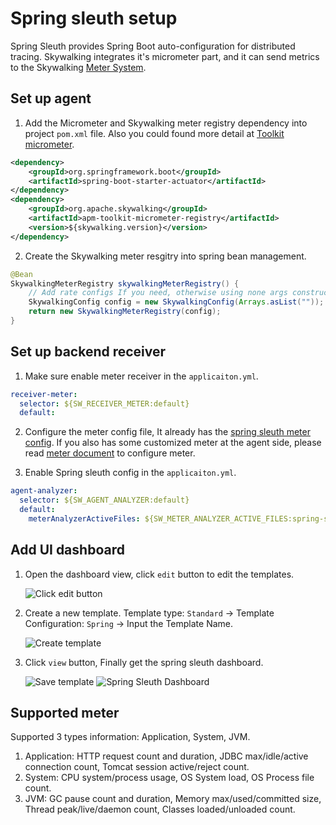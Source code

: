 # Spring sleuth setup
Spring Sleuth provides Spring Boot auto-configuration for distributed tracing. Skywalking integrates it's micrometer part, 
and it can send metrics to the Skywalking [Meter System](./../../concepts-and-designs/meter.md).

## Set up agent

1. Add the Micrometer and Skywalking meter registry dependency into project `pom.xml` file. Also you could found more detail at [Toolkit micrometer](./../service-agent/java-agent/Application-toolkit-micrometer.md).
```xml
<dependency>
    <groupId>org.springframework.boot</groupId>
    <artifactId>spring-boot-starter-actuator</artifactId>
</dependency>
<dependency>
    <groupId>org.apache.skywalking</groupId>
    <artifactId>apm-toolkit-micrometer-registry</artifactId>
    <version>${skywalking.version}</version>
</dependency>
```

2. Create the Skywalking meter resgitry into spring bean management.
```java
@Bean
SkywalkingMeterRegistry skywalkingMeterRegistry() {
    // Add rate configs If you need, otherwise using none args construct
    SkywalkingConfig config = new SkywalkingConfig(Arrays.asList(""));
    return new SkywalkingMeterRegistry(config);
}
```

## Set up backend receiver

1. Make sure enable meter receiver in the `applicaiton.yml`.
```yaml
receiver-meter:
  selector: ${SW_RECEIVER_METER:default}
  default:
```

2. Configure the meter config file, It already has the [spring sleuth meter config](../../../../oap-server/server-bootstrap/src/main/resources/meter-analyzer-config/spring-sleuth.yaml).
If you also has some customized meter at the agent side, please read [meter document](backend-meter.md#meters-configure) to configure meter.
   
3. Enable Spring sleuth config in the `applicaiton.yml`.
```yaml
agent-analyzer:
  selector: ${SW_AGENT_ANALYZER:default}
  default:
    meterAnalyzerActiveFiles: ${SW_METER_ANALYZER_ACTIVE_FILES:spring-sleuth}
```

## Add UI dashboard

1. Open the dashboard view, click `edit` button to edit the templates.

    ![Click edit button](https://skywalking.apache.org/screenshots/8.0.0/spring-sleuth-setup-ui-20200723-01.png)

1. Create a new template. Template type: `Standard` -> Template Configuration: `Spring` -> Input the Template Name.

    ![Create template](https://skywalking.apache.org/screenshots/8.0.0/spring-sleuth-setup-ui-20200723-02.png)

1. Click `view` button, Finally get the spring sleuth dashboard.

    ![Save template](https://skywalking.apache.org/screenshots/8.0.0/spring-sleuth-setup-ui-20200723-03.png)
    ![Spring Sleuth Dashboard](https://skywalking.apache.org/screenshots/8.0.0/spring-sleuth-setup-ui-20200725-04.png)

## Supported meter

Supported 3 types information: Application, System, JVM.

1. Application: HTTP request count and duration, JDBC max/idle/active connection count, Tomcat session active/reject count.
1. System: CPU system/process usage, OS System load, OS Process file count.
1. JVM: GC pause count and duration, Memory max/used/committed size, Thread peak/live/daemon count, Classes loaded/unloaded count.